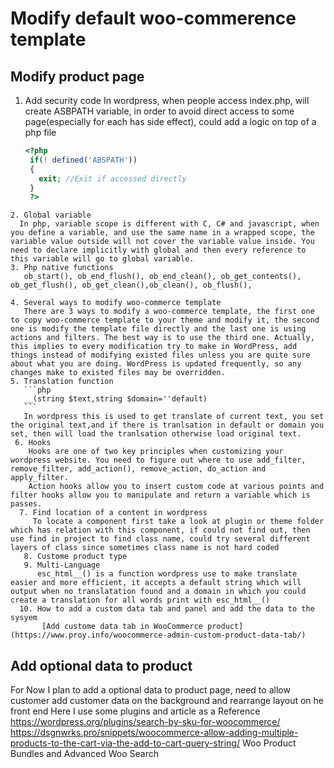 # Modify default woo-commerence template
## Modify product page
   1. Add security code
      In wordpress, when people access index.php, will create ASBPATH variable, in order to avoid direct access to some page(especially for each has side effect), could add a logic on top of a php file
      ```php
      <?php
       if(! defined('ABSPATH'))
       {
         exit; //Exit if accessed directly
       }
       ?>
      ```
    2. Global variable
      In php, variable scope is different with C, C# and javascript, when you define a variable, and use the same name in a wrapped scope, the variable value outside will not cover the variable value inside. You need to declare implicitly with global and then every reference to this variable will go to global variable.
    3. Php native functions
       ob_start(), ob_end_flush(), ob_end_clean(), ob_get_contents(), ob_get_flush(), ob_get_clean(),ob_clean(), ob_flush(),  

    4. Several ways to modify woo-commerce template
       There are 3 ways to modify a woo-commerce template, the first one to copy woo-commerce template to your theme and modify it, the second one is modify the template file directly and the last one is using actions and filters. The best way is to use the third one. Actually, this implies to every modification try to make in WordPress, add things instead of modifying existed files unless you are quite sure about what you are doing. WordPress is updated frequently, so any changes make to existed files may be overridden.
    5. Translation function
       ```php
       __(string $text,string $domain=''default)
       ```
       In wordpress this is used to get translate of current text, you set the original text,and if there is tranlsation in default or domain you set, then will load the tranlsation otherwise load original text.
     6. Hooks
        Hooks are one of two key principles when customizing your wordpress website. You need to figure out where to use add_filter, remove_filter, add_action(), remove_action, do_action and apply_filter.
        Action hooks allow you to insert custom code at various points and filter hooks allow you to manipulate and return a variable which is passes.
      7. Find location of a content in wordpress
         To locate a component first take a look at plugin or theme folder which has relation with this component, if could not find out, then use find in project to find class name, could try several different layers of class since sometimes class name is not hard coded
       8. Custome product type
       9. Multi-Language
          esc_html__() is a function wordpress use to make translate easier and more efficient, it accepts a default string which will output when no translatation found and a domain in which you could create a translation for all words print with esc_html__()
      10. How to add a custom data tab and panel and add the data to the sysyem
           [Add custome data tab in WooCommerce product](https://www.proy.info/woocommerce-admin-custom-product-data-tab/)
## Add optional data to product

For Now I plan to add a optional data to product page, need to allow customer add customer data on the background and rearrange layout on he front end
Here I use some plugins and article as a Reference
https://wordpress.org/plugins/search-by-sku-for-woocommerce/
https://dsgnwrks.pro/snippets/woocommerce-allow-adding-multiple-products-to-the-cart-via-the-add-to-cart-query-string/
 Woo Product Bundles
and Advanced Woo Search
